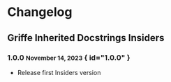 # Changelog

## Griffe Inherited Docstrings Insiders

### 1.0.0 <small>November 14, 2023</small> { id="1.0.0" }

- Release first Insiders version
